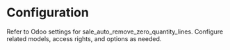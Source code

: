 # Configuration

Refer to Odoo settings for sale_auto_remove_zero_quantity_lines. Configure related models, access rights, and options as needed.
